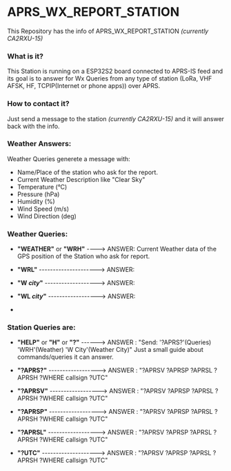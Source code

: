 # APRS_WX_REPORT_STATION

This Repository has the info of APRS_WX_REPORT_STATION *(currently CA2RXU-15)*

### What is it?
This Station is running on a ESP32S2 board connected to APRS-IS feed and its goal is to answer for Wx Queries from any type of station (LoRa, VHF AFSK, HF, TCPIP(Internet or phone apps)) over APRS.

### How to contact it?
Just send a message to the station *(currently CA2RXU-15)* and it will answer back with the info.


### Weather Answers:
Weather Queries generete a message with:
- Name/Place of the station who ask for the report.
- Current Weather Description like "Clear Sky"
- Temperature (°C)
- Pressure (hPa)
- Humidity (%)
- Wind Speed (m/s)
- Wind Direction (deg)



### Weather Queries:
- **"WEATHER"** or **"WRH"** ----> ANSWER: Current Weather data of the GPS position of the Station who ask for report.

- **"WRL"** ---------------------> ANSWER: 

- **"W *city*"** -------------------> ANSWER:

- **"WL *city*"** ------------------> ANSWER:
- 

### Station Queries are:

- **"HELP"** or **"H"** or **"?"** ------> ANSWER : "Send: '?APRS?'(Queries) 'WRH'(Weather) 'W City'(Weather City)"
  Just a small guide about commands/queries it can answer.
  
- **"?APRS?"** ------------------> ANSWER : "?APRSV ?APRSP ?APRSL ?APRSH ?WHERE callsign ?UTC"
  
- **"?APRSV"** ------------------> ANSWER : "?APRSV ?APRSP ?APRSL ?APRSH ?WHERE callsign ?UTC"
  
- **"?APRSP"** ------------------> ANSWER : "?APRSV ?APRSP ?APRSL ?APRSH ?WHERE callsign ?UTC"
  
- **"?APRSL"** ------------------> ANSWER : "?APRSV ?APRSP ?APRSL ?APRSH ?WHERE callsign ?UTC"
  
- **"?UTC"** --------------------> ANSWER : "?APRSV ?APRSP ?APRSL ?APRSH ?WHERE callsign ?UTC"

